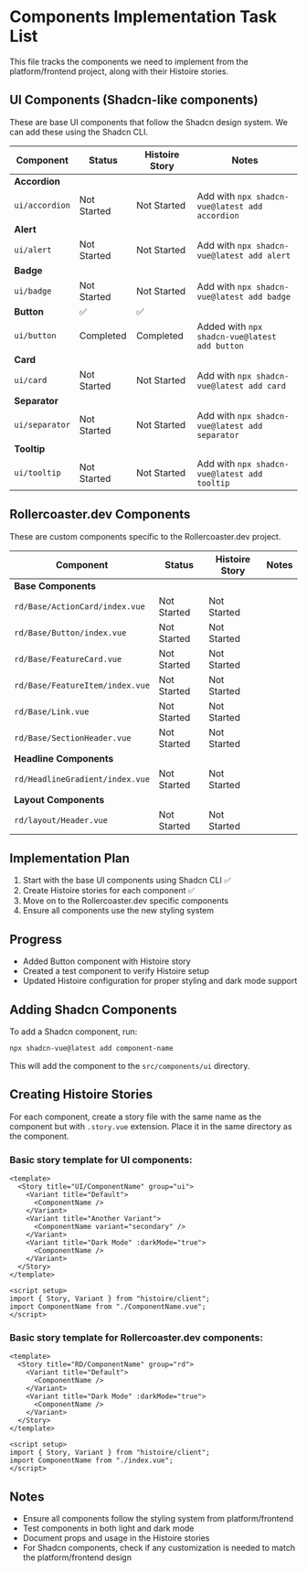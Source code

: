 # Components Implementation Task List

This file tracks the components we need to implement from the platform/frontend project, along with their Histoire stories.

## UI Components (Shadcn-like components)

These are base UI components that follow the Shadcn design system. We can add these using the Shadcn CLI.

| Component      | Status      | Histoire Story | Notes                                          |
| -------------- | ----------- | -------------- | ---------------------------------------------- |
| **Accordion**  |             |                |                                                |
| `ui/accordion` | Not Started | Not Started    | Add with `npx shadcn-vue@latest add accordion` |
| **Alert**      |             |                |                                                |
| `ui/alert`     | Not Started | Not Started    | Add with `npx shadcn-vue@latest add alert`     |
| **Badge**      |             |                |                                                |
| `ui/badge`     | Not Started | Not Started    | Add with `npx shadcn-vue@latest add badge`     |
| **Button**     | ✅          | ✅             |                                                |
| `ui/button`    | Completed   | Completed      | Added with `npx shadcn-vue@latest add button`  |
| **Card**       |             |                |                                                |
| `ui/card`      | Not Started | Not Started    | Add with `npx shadcn-vue@latest add card`      |
| **Separator**  |             |                |                                                |
| `ui/separator` | Not Started | Not Started    | Add with `npx shadcn-vue@latest add separator` |
| **Tooltip**    |             |                |                                                |
| `ui/tooltip`   | Not Started | Not Started    | Add with `npx shadcn-vue@latest add tooltip`   |

## Rollercoaster.dev Components

These are custom components specific to the Rollercoaster.dev project.

| Component                       | Status      | Histoire Story | Notes |
| ------------------------------- | ----------- | -------------- | ----- |
| **Base Components**             |             |                |       |
| `rd/Base/ActionCard/index.vue`  | Not Started | Not Started    |       |
| `rd/Base/Button/index.vue`      | Not Started | Not Started    |       |
| `rd/Base/FeatureCard.vue`       | Not Started | Not Started    |       |
| `rd/Base/FeatureItem/index.vue` | Not Started | Not Started    |       |
| `rd/Base/Link.vue`              | Not Started | Not Started    |       |
| `rd/Base/SectionHeader.vue`     | Not Started | Not Started    |       |
| **Headline Components**         |             |                |       |
| `rd/HeadlineGradient/index.vue` | Not Started | Not Started    |       |
| **Layout Components**           |             |                |       |
| `rd/layout/Header.vue`          | Not Started | Not Started    |       |

## Implementation Plan

1. Start with the base UI components using Shadcn CLI ✅
2. Create Histoire stories for each component ✅
3. Move on to the Rollercoaster.dev specific components
4. Ensure all components use the new styling system

## Progress

- Added Button component with Histoire story
- Created a test component to verify Histoire setup
- Updated Histoire configuration for proper styling and dark mode support

## Adding Shadcn Components

To add a Shadcn component, run:

```bash
npx shadcn-vue@latest add component-name
```

This will add the component to the `src/components/ui` directory.

## Creating Histoire Stories

For each component, create a story file with the same name as the component but with `.story.vue` extension. Place it in the same directory as the component.

### Basic story template for UI components:

```vue
<template>
  <Story title="UI/ComponentName" group="ui">
    <Variant title="Default">
      <ComponentName />
    </Variant>
    <Variant title="Another Variant">
      <ComponentName variant="secondary" />
    </Variant>
    <Variant title="Dark Mode" :darkMode="true">
      <ComponentName />
    </Variant>
  </Story>
</template>

<script setup>
import { Story, Variant } from "histoire/client";
import ComponentName from "./ComponentName.vue";
</script>
```

### Basic story template for Rollercoaster.dev components:

```vue
<template>
  <Story title="RD/ComponentName" group="rd">
    <Variant title="Default">
      <ComponentName />
    </Variant>
    <Variant title="Dark Mode" :darkMode="true">
      <ComponentName />
    </Variant>
  </Story>
</template>

<script setup>
import { Story, Variant } from "histoire/client";
import ComponentName from "./index.vue";
</script>
```

## Notes

- Ensure all components follow the styling system from platform/frontend
- Test components in both light and dark mode
- Document props and usage in the Histoire stories
- For Shadcn components, check if any customization is needed to match the platform/frontend design
